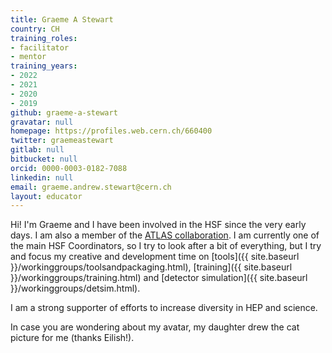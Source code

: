 ```yaml
---
title: Graeme A Stewart
country: CH
training_roles:
- facilitator
- mentor
training_years:
- 2022
- 2021
- 2020
- 2019
github: graeme-a-stewart
gravatar: null
homepage: https://profiles.web.cern.ch/660400
twitter: graemeastewart
gitlab: null
bitbucket: null
orcid: 0000-0003-0182-7088
linkedin: null
email: graeme.andrew.stewart@cern.ch
layout: educator
---
```


Hi! I'm Graeme and I have been involved in the HSF since the very early days. I am also a member of the [ATLAS collaboration](https://atlas.cern/). I am currently one of the main HSF Coordinators, so I try to look after a bit of everything, but I try and focus my creative and development time on [tools]({{ site.baseurl }}/workinggroups/toolsandpackaging.html), [training]({{ site.baseurl }}/workinggroups/training.html) and [detector simulation]({{ site.baseurl }}/workinggroups/detsim.html).

I am a strong supporter of efforts to increase diversity in HEP and science.

In case you are wondering about my avatar, my daughter drew the cat picture for me (thanks Eilish!).
